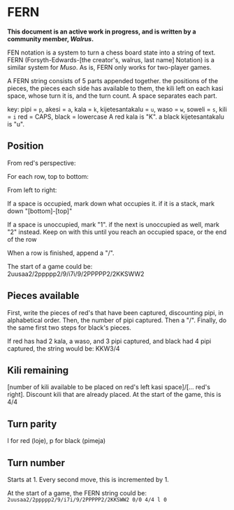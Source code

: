 # FERN

**This document is an active work in progress, and is written by a community member, *Walrus*.**

FEN notation is a system to turn a chess board state into a string of text. FERN (Forsyth-Edwards-[the creator's, walrus, last name] Notation) is a similar system for *Muso*. As is, FERN only works for two-player games.

A FERN string consists of 5 parts appended together. the positions of the pieces, the pieces each side has available to them, the kili left on each kasi space, whose turn it is, and the turn count. A space separates each part.

key:
pipi = `p`, akesi = `a`, kala = `k`, kijetesantakalu = `u`, waso = `w`, soweli = `s`, kili = `i`
red = CAPS, black = lowercase
A red kala is "K". a black kijetesantakalu is "u".

## Position

From red's perspective:

For each row, top to bottom:

From left to right:

If a space is occupied, mark down what occupies it. if it is a stack, mark down "[bottom]-[top]"

If a space is unoccupied, mark "1". if the next is unoccupied as well, mark "2" instead. Keep on with this until you reach an occupied space, or the end of the row

When a row is finished, append a "/".

The start of a game could be: 2uusaa2/2ppppp2/9/i7i/9/2PPPPP2/2KKSWW2

## Pieces available

First, write the pieces of red's that have been captured, discounting pipi, in alphabetical order. Then, the number of pipi captured. Then a "/". Finally, do the same first two steps for black's pieces.

If red has had 2 kala, a waso, and 3 pipi captured, and black had 4 pipi captured, the string would be: KKW3/4

## Kili remaining

[number of kili available to be placed on red's left kasi space]/[... red's right]. Discount kili that are already placed.
At the start of the game, this is 4/4

## Turn parity

l for red (loje), p for black (pimeja)

## Turn number

Starts at 1. Every second move, this is incremented by 1.

At the start of a game, the FERN string could be:
`2uusaa2/2ppppp2/9/i7i/9/2PPPPP2/2KKSWW2 0/0 4/4 l 0`
